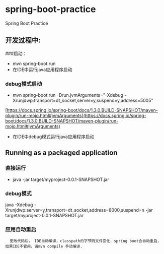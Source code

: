 # spring-boot-practice


Spring Boot Practice

## 开发过程中:
###启动：
- mvn spring-boot:run
- 在IDE中运行java应用程序启动

### debug模式启动
- mvn spring-boot:run -Drun.jvmArguments="-Xdebug -Xrunjdwp:transport=dt_socket,server=y,suspend=y,address=5005"

[https://docs.spring.io/spring-boot/docs/1.3.0.BUILD-SNAPSHOT/maven-plugin/run-mojo.html#jvmArguments](https://docs.spring.io/spring-boot/docs/1.3.0.BUILD-SNAPSHOT/maven-plugin/run-mojo.html#jvmArguments)
- 在IDE中debug模式运行java应用程序启动


## Running as a packaged application
### 直接运行
- java -jar target/myproject-0.0.1-SNAPSHOT.jar

### debug模式
 java -Xdebug -Xrunjdwp:server=y,transport=dt_socket,address=8000,suspend=n -jar target/myproject-0.0.1-SNAPSHOT.jar
 
 
### 应用自动重启
      更改代码后， IDE自动编译，classpath的字节码文件变化，spring boot会自动重启，如果IDE不管用，请mvn compile 手动编译.
           
